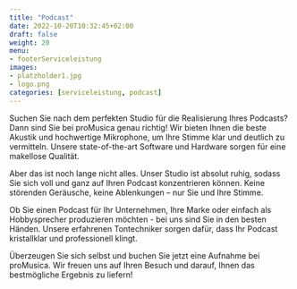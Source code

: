 ```yaml
---
title: "Podcast"
date: 2022-10-20T10:32:45+02:00
draft: false
weight: 20
menu: 
- footerServiceleistung
images:
- platzholder1.jpg
- logo.png
categories: [serviceleistung, podcast]
---
```


Suchen Sie nach dem perfekten Studio für die Realisierung Ihres Podcasts? Dann sind Sie bei proMusica genau richtig! Wir bieten Ihnen die beste Akustik und hochwertige Mikrophone, um Ihre Stimme klar und deutlich zu vermitteln. Unsere state-of-the-art Software und Hardware sorgen für eine makellose Qualität.

Aber das ist noch lange nicht alles. Unser Studio ist absolut ruhig, sodass Sie sich voll und ganz auf Ihren Podcast konzentrieren können. Keine störenden Geräusche, keine Ablenkungen – nur Sie und Ihre Stimme.

Ob Sie einen Podcast für Ihr Unternehmen, Ihre Marke oder einfach als Hobbysprecher produzieren möchten - bei uns sind Sie in den besten Händen. Unsere erfahrenen Tontechniker sorgen dafür, dass Ihr Podcast kristallklar und professionell klingt.

Überzeugen Sie sich selbst und buchen Sie jetzt eine Aufnahme bei proMusica. Wir freuen uns auf Ihren Besuch und darauf, Ihnen das bestmögliche Ergebnis zu liefern!

<!-- Jedes Projekt ist anders. Daher ist es am besten, uns eine Idee davon zu geben, was Sie sich vorstellen, damit wir einen auf Sie zugeschnittenen Vorschlag und eine Kostenkalkulation erstellen können, die Ihnen die effizienteste und kostengünstigste Lösung bietet.

Bei proMusica können wir bei folgenden Aspekten der Produktion helfen:
-  technische Einrichtung
-  Aufnahme im Studio
-  Audiobearbeitung und Hinzufügen von Musik
-  Lieferung an die Hosting-Plattform 

Besuchen Sie uns in unserem Studio und überzeugen Sie sich selbst von der Qualität unserer Ausrüstung und Dienstleistungen. Wir freuen uns darauf, Ihnen bei der Realisierung Ihres Podcast-Projekts zu helfen!--->